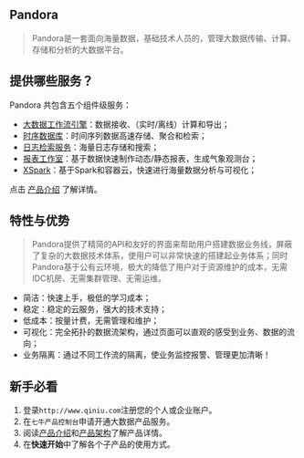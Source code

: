 ## Pandora
> Pandora是一套面向海量数据，基础技术人员的，管理大数据传输、计算、存储和分析的大数据平台。


## 提供哪些服务？
Pandora 共包含五个组件级服务：
	
* [大数据工作流引擎](/quickstart/workflow)：数据接收、（实时/离线）计算和导出；
* [时序数据库](/quickstart/tsdb)：时间序列数据高速存储、聚合和检索； 
* [日志检索服务](/quickstart/logdb)：海量日志存储和搜索；
* [报表工作室](/quickstart/report)：基于数据快速制作动态/静态报表，生成气象观测台；
* [XSpark](/quickstart/xspark)：基于Spark和容器云，快速进行海量数据分析与可视化；

点击 [产品介绍](/getstarted/concept) 了解详情。

## 特性与优势
> Pandora提供了精简的API和友好的界面来帮助用户搭建数据业务线，屏蔽了复杂的大数据技术体系，使用户可以非常快速的搭建起业务体系；同时Pandora基于公有云环境，极大的降低了用户对于资源维护的成本，无需IDC机房、无需集群管理、无需运维。

* 简洁：快速上手，极低的学习成本；
* 稳定：稳定的云服务，强大的技术支持；
* 低成本：按量计费，无需管理和维护；
* 可视化：完全拓扑的数据流架构，通过页面可以直观的感受到业务、数据的流向；
* 业务隔离：通过不同工作流的隔离，使业务监控报警、管理更加清晰！

## 新手必看

1. 登录`http://www.qiniu.com`注册您的个人或企业账户。
2. 在`七牛产品控制台`申请开通大数据产品服务。
3. 阅读[产品介绍](/getstarted/concept)和[产品架构](/getstarted/architecture)了解产品详情。
4. 在**快速开始**中了解各个子产品的使用方式。